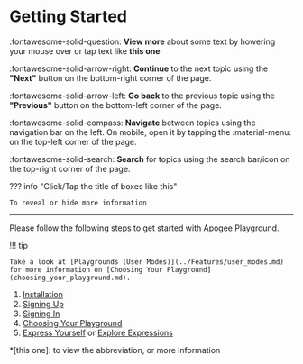 # Getting Started

:fontawesome-solid-question: **View more** about some text by howering your mouse over or tap text like **this one**

:fontawesome-solid-arrow-right: **Continue** to the next topic using the **"Next"** button on the bottom-right corner of the page.

:fontawesome-solid-arrow-left: **Go back** to the previous topic using the **"Previous"** button on the bottom-left corner of the page.

:fontawesome-solid-compass: **Navigate** between topics using the navigation bar on the left. On mobile, open it by tapping the :material-menu: on the top-left corner of the page.

:fontawesome-solid-search: **Search** for topics using the search bar/icon on the top-right corner of the page.

??? info "Click/Tap the title of boxes like this"

    To reveal or hide more information

---

Please follow the following steps to get started with Apogee Playground.

!!! tip

    Take a look at [Playgrounds (User Modes)](../Features/user_modes.md) for more information on [Choosing Your Playground](choosing_your_playground.md).

1. [Installation](installation.md)
2. [Signing Up](signup.md)
3. [Signing In](signin.md)
4. [Choosing Your Playground](choosing_your_playground.md)
5. [Express Yourself](Expressing_Yourself/index.md) or [Explore Expressions](Exploring_Expressions/index.md)

*[this one]: to view the abbreviation, or more information
